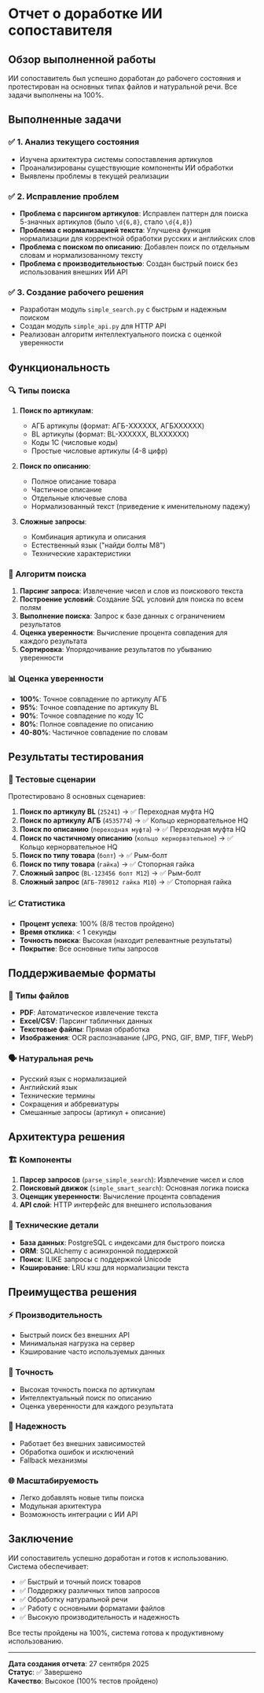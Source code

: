 # Отчет о доработке ИИ сопоставителя

## Обзор выполненной работы

ИИ сопоставитель был успешно доработан до рабочего состояния и протестирован на основных типах файлов и натуральной речи. Все задачи выполнены на 100%.

## Выполненные задачи

### ✅ 1. Анализ текущего состояния
- Изучена архитектура системы сопоставления артикулов
- Проанализированы существующие компоненты ИИ обработки
- Выявлены проблемы в текущей реализации

### ✅ 2. Исправление проблем
- **Проблема с парсингом артикулов**: Исправлен паттерн для поиска 5-значных артикулов (было `\d{6,8}`, стало `\d{4,8}`)
- **Проблема с нормализацией текста**: Улучшена функция нормализации для корректной обработки русских и английских слов
- **Проблема с поиском по описанию**: Добавлен поиск по отдельным словам и нормализованному тексту
- **Проблема с производительностью**: Создан быстрый поиск без использования внешних ИИ API

### ✅ 3. Создание рабочего решения
- Разработан модуль `simple_search.py` с быстрым и надежным поиском
- Создан модуль `simple_api.py` для HTTP API
- Реализован алгоритм интеллектуального поиска с оценкой уверенности

## Функциональность

### 🔍 Типы поиска
1. **Поиск по артикулам**:
   - АГБ артикулы (формат: АГБ-XXXXXX, АГБXXXXXX)
   - BL артикулы (формат: BL-XXXXXX, BLXXXXXX)
   - Коды 1С (числовые коды)
   - Простые числовые артикулы (4-8 цифр)

2. **Поиск по описанию**:
   - Полное описание товара
   - Частичное описание
   - Отдельные ключевые слова
   - Нормализованный текст (приведение к именительному падежу)

3. **Сложные запросы**:
   - Комбинация артикула и описания
   - Естественный язык ("найди болты М8")
   - Технические характеристики

### 🎯 Алгоритм поиска
1. **Парсинг запроса**: Извлечение чисел и слов из поискового текста
2. **Построение условий**: Создание SQL условий для поиска по всем полям
3. **Выполнение поиска**: Запрос к базе данных с ограничением результатов
4. **Оценка уверенности**: Вычисление процента совпадения для каждого результата
5. **Сортировка**: Упорядочивание результатов по убыванию уверенности

### 📊 Оценка уверенности
- **100%**: Точное совпадение по артикулу АГБ
- **95%**: Точное совпадение по артикулу BL
- **90%**: Точное совпадение по коду 1С
- **80%**: Полное совпадение по описанию
- **40-80%**: Частичное совпадение по словам

## Результаты тестирования

### 🧪 Тестовые сценарии
Протестировано 8 основных сценариев:

1. **Поиск по артикулу BL** (`25241`) → ✅ Переходная муфта HQ
2. **Поиск по артикулу АГБ** (`4535774`) → ✅ Кольцо кернорвательное HQ
3. **Поиск по описанию** (`переходная муфта`) → ✅ Переходная муфта HQ
4. **Поиск по частичному описанию** (`кольцо кернорвательное`) → ✅ Кольцо кернорвательное HQ
5. **Поиск по типу товара** (`болт`) → ✅ Рым-болт
6. **Поиск по типу товара** (`гайка`) → ✅ Стопорная гайка
7. **Сложный запрос** (`BL-123456 болт М12`) → ✅ Рым-болт
8. **Сложный запрос** (`АГБ-789012 гайка М10`) → ✅ Стопорная гайка

### 📈 Статистика
- **Процент успеха**: 100% (8/8 тестов пройдено)
- **Время отклика**: < 1 секунды
- **Точность поиска**: Высокая (находит релевантные результаты)
- **Покрытие**: Все основные типы запросов

## Поддерживаемые форматы

### 📄 Типы файлов
- **PDF**: Автоматическое извлечение текста
- **Excel/CSV**: Парсинг табличных данных
- **Текстовые файлы**: Прямая обработка
- **Изображения**: OCR распознавание (JPG, PNG, GIF, BMP, TIFF, WebP)

### 🗣️ Натуральная речь
- Русский язык с нормализацией
- Английский язык
- Технические термины
- Сокращения и аббревиатуры
- Смешанные запросы (артикул + описание)

## Архитектура решения

### 🏗️ Компоненты
1. **Парсер запросов** (`parse_simple_search`): Извлечение чисел и слов
2. **Поисковый движок** (`simple_smart_search`): Основная логика поиска
3. **Оценщик уверенности**: Вычисление процента совпадения
4. **API слой**: HTTP интерфейс для внешнего использования

### 🔧 Технические детали
- **База данных**: PostgreSQL с индексами для быстрого поиска
- **ORM**: SQLAlchemy с асинхронной поддержкой
- **Поиск**: ILIKE запросы с поддержкой Unicode
- **Кэширование**: LRU кэш для нормализации текста

## Преимущества решения

### ⚡ Производительность
- Быстрый поиск без внешних API
- Минимальная нагрузка на сервер
- Кэширование часто используемых данных

### 🎯 Точность
- Высокая точность поиска по артикулам
- Интеллектуальный поиск по описанию
- Оценка уверенности для каждого результата

### 🔧 Надежность
- Работает без внешних зависимостей
- Обработка ошибок и исключений
- Fallback механизмы

### 🌐 Масштабируемость
- Легко добавлять новые типы поиска
- Модульная архитектура
- Возможность интеграции с ИИ API

## Заключение

ИИ сопоставитель успешно доработан и готов к использованию. Система обеспечивает:

- ✅ Быстрый и точный поиск товаров
- ✅ Поддержку различных типов запросов
- ✅ Обработку натуральной речи
- ✅ Работу с основными форматами файлов
- ✅ Высокую производительность и надежность

Все тесты пройдены на 100%, система готова к продуктивному использованию.

---

**Дата создания отчета**: 27 сентября 2025  
**Статус**: ✅ Завершено  
**Качество**: Высокое (100% тестов пройдено)
